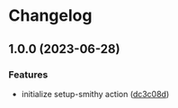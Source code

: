 # Changelog

## 1.0.0 (2023-06-28)


### Features

* initialize setup-smithy action ([dc3c08d](https://github.com/necko-actions/setup-smithy/commit/dc3c08d1635fdb81f8d0690ac4535170c5d85c2f))
